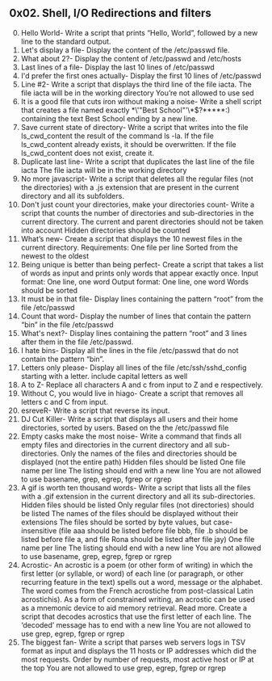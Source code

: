 ## 0x02. Shell, I/O Redirections and filters

0. Hello World- Write a script that prints “Hello, World”, followed by a new line to the standard output.
2. Let's display a file- Display the content of the /etc/passwd file.
3. What about 2?- Display the content of /etc/passwd and /etc/hosts
4. Last lines of a file- Display the last 10 lines of /etc/passwd
5. I'd prefer the first ones actually- Display the first 10 lines of /etc/passwd
6. Line #2- Write a script that displays the third line of the file iacta.
The file iacta will be in the working directory
You’re not allowed to use sed
7. It is a good file that cuts iron without making a noise- Write a shell script that creates a file named exactly \*\\'"Best School"\'\\*$\?\*\*\*\*\*:) containing the text Best School ending by a new line.
8. Save current state of directory- Write a script that writes into the file ls_cwd_content the result of the command ls -la. If the file ls_cwd_content already exists, it should be overwritten. If the file ls_cwd_content does not exist, create it.
9. Duplicate last line- Write a script that duplicates the last line of the file iacta
The file iacta will be in the working directory
10. No more javascript- Write a script that deletes all the regular files (not the directories) with a .js extension that are present in the current directory and all its subfolders.
11. Don't just count your directories, make your directories count- Write a script that counts the number of directories and sub-directories in the current directory.
The current and parent directories should not be taken into account
Hidden directories should be counted
12. What’s new- Create a script that displays the 10 newest files in the current directory.
Requirements:
One file per line
Sorted from the newest to the oldest
13. Being unique is better than being perfect- Create a script that takes a list of words as input and prints only words that appear exactly once.
Input format: One line, one word
Output format: One line, one word
Words should be sorted
14. It must be in that file- Display lines containing the pattern “root” from the file /etc/passwd
15. Count that word- Display the number of lines that contain the pattern “bin” in the file /etc/passwd
16. What's next?- Display lines containing the pattern “root” and 3 lines after them in the file /etc/passwd.
17. I hate bins- Display all the lines in the file /etc/passwd that do not contain the pattern “bin”.
18. Letters only please- Display all lines of the file /etc/ssh/sshd_config starting with a letter.
include capital letters as well
19. A to Z- Replace all characters A and c from input to Z and e respectively.
20. Without C, you would live in hiago- Create a script that removes all letters c and C from input.
21. esreveR- Write a script that reverse its input.
22. DJ Cut Killer- Write a script that displays all users and their home directories, sorted by users.
Based on the the /etc/passwd file
23. Empty casks make the most noise- Write a command that finds all empty files and directories in the current directory and all sub-directories.
Only the names of the files and directories should be displayed (not the entire path)
Hidden files should be listed
One file name per line
The listing should end with a new line
You are not allowed to use basename, grep, egrep, fgrep or rgrep
24. A gif is worth ten thousand words- Write a script that lists all the files with a .gif extension in the current directory and all its sub-directories.
Hidden files should be listed
Only regular files (not directories) should be listed
The names of the files should be displayed without their extensions
The files should be sorted by byte values, but case-insensitive (file aaa should be listed before file bbb, file .b should be listed before file a, and file Rona should be listed after file jay)
One file name per line
The listing should end with a new line
You are not allowed to use basename, grep, egrep, fgrep or rgrep
25. Acrostic- An acrostic is a poem (or other form of writing) in which the first letter (or syllable, or word) of each line (or paragraph, or other recurring feature in the text) spells out a word, message or the alphabet. The word comes from the French acrostiche from post-classical Latin acrostichis). As a form of constrained writing, an acrostic can be used as a mnemonic device to aid memory retrieval. Read more.
Create a script that decodes acrostics that use the first letter of each line.
The ‘decoded’ message has to end with a new line
You are not allowed to use grep, egrep, fgrep or rgrep
26. The biggest fan- Write a script that parses web servers logs in TSV format as input and displays the 11 hosts or IP addresses which did the most requests.
Order by number of requests, most active host or IP at the top
You are not allowed to use grep, egrep, fgrep or rgrep
